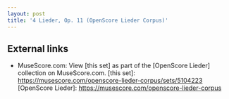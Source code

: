 ```yaml
---
layout: post
title: '4 Lieder, Op. 11 (OpenScore Lieder Corpus)'
---
```


## External links

- MuseScore.com: View [this set] as part of the [OpenScore Lieder] collection on MuseScore.com.
[this set]: https://musescore.com/openscore-lieder-corpus/sets/5104223
[OpenScore Lieder]: https://musescore.com/openscore-lieder-corpus
